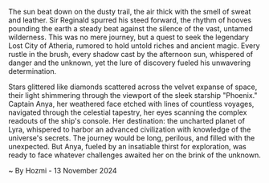 
The sun beat down on the dusty trail, the air thick with the smell of sweat and leather. Sir Reginald spurred his steed forward, the rhythm of hooves pounding the earth a steady beat against the silence of the vast, untamed wilderness. This was no mere journey, but a quest to seek the legendary Lost City of Atheria, rumored to hold untold riches and ancient magic. Every rustle in the brush, every shadow cast by the afternoon sun, whispered of danger and the unknown, yet the lure of discovery fueled his unwavering determination.

Stars glittered like diamonds scattered across the velvet expanse of space, their light shimmering through the viewport of the sleek starship "Phoenix." Captain Anya, her weathered face etched with lines of countless voyages, navigated through the celestial tapestry, her eyes scanning the complex readouts of the ship's console. Her destination: the uncharted planet of Lyra, whispered to harbor an advanced civilization with knowledge of the universe's secrets. The journey would be long, perilous, and filled with the unexpected. But Anya, fueled by an insatiable thirst for exploration, was ready to face whatever challenges awaited her on the brink of the unknown. 

~ By Hozmi - 13 November 2024
